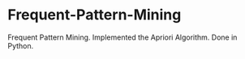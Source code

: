 # Frequent-Pattern-Mining
Frequent Pattern Mining. Implemented the Apriori Algorithm. Done in Python.
